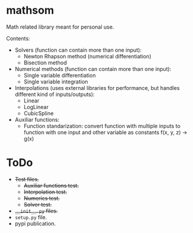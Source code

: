 # mathsom

Math related library meant for personal use.

Contents:
- Solvers (function can contain more than one input): 
  - Newton Rhapson method (numerical differentiation)
  - Bisection method
- Numerical methods (function can contain more than one input):
  - Single variable differentiation
  - Single variable integration
- Interpolations (uses external libraries for performance, but handles different kind of inputs/outputs):
  - Linear
  - LogLinear
  - CubicSpline 
- Auxiliar functions:
  - Function standarization: convert function with multiple inputs to function with one input and other variable as constants f(x, y, z) -> g(x)
 
 # ToDo
- ~~Test files.~~
  - ~~Auxiliar functions test.~~
  - ~~Interpolation test.~~
  - ~~Numerics test.~~
  - ~~Solver test.~~
- ~~`__init__.py` files.~~
- `setup.py` file.
- pypi publication.
